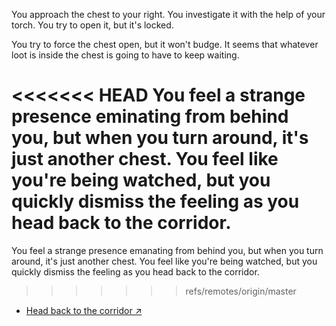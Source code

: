 You approach the chest to your right. You investigate it with the help of your torch. You try to open it, but it's locked. 

You try to force the chest open, but it won't budge. It seems that whatever loot is inside the chest is going to have to keep waiting.

<<<<<<< HEAD
You feel a strange presence eminating from behind you, but when you turn around, it's just another chest. You feel like you're being watched, but you quickly dismiss the feeling as you head back to the corridor.
=======
You feel a strange presence emanating from behind you, but when you turn around, it's just another chest. You feel like you're being watched, but you quickly dismiss the feeling as you head back to the corridor.
>>>>>>> refs/remotes/origin/master

- [Head back to the corridor ↗](6-C.md)
